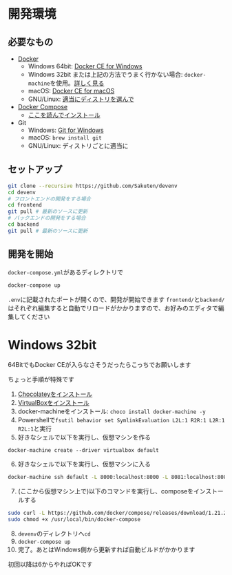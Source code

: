 # 開発環境

## 必要なもの

- [Docker](https://www.docker.com/)
   - Windows 64bit: [Docker CE for Windows](https://store.docker.com/editions/community/docker-ce-desktop-windows)
   - Windows 32bit または上記の方法でうまく行かない場合: `docker-machine`を使用。[詳しく見る](/README.md#windows-32bit)
   - macOS: [Docker CE for macOS](https://store.docker.com/editions/community/docker-ce-desktop-mac)
   - GNU/Linux: [適当にディストリを選んで](https://www.docker.com/community-edition#/download)
- [Docker Compose](https://github.com/docker/compose)
   - [ここを読んでインストール](https://docs.docker.com/compose/install/)
- Git
   - Windows: [Git for Windows](https://gitforwindows.org/)
   - macOS: `brew install git`
   - GNU/Linux: ディストリごとに適当に

## セットアップ

```bash
git clone --recursive https://github.com/Sakuten/devenv
cd devenv
# フロントエンドの開発をする場合
cd frontend
git pull # 最新のソースに更新
# バックエンドの開発をする場合
cd backend
git pull # 最新のソースに更新
```

## 開発を開始

`docker-compose.yml`があるディレクトリで

```bash
docker-compose up
```

`.env`に記載されたポートが開くので、開発が開始できます
`frontend/`と`backend/`はそれぞれ編集すると自動でリロードがかかりますので、お好みのエディタで編集してください

# Windows 32bit

64BitでもDocker CEが入らなさそうだったらこっちでお願いします

ちょっと手順が特殊です

1. [Chocolateyをインストール](https://chocolatey.org/install)
2. [VirtualBoxをインストール](https://www.virtualbox.org/wiki/Downloads)
3. docker-machineをインストール: `choco install docker-machine -y`
4. Powershellで`fsutil behavior set SymlinkEvaluation L2L:1 R2R:1 L2R:1 R2L:1`と実行
5. 好きなシェルで以下を実行し、仮想マシンを作る

```bach
docker-machine create --driver virtualbox default
```

6. 好きなシェルで以下を実行し、仮想マシンに入る

```bash
docker-machine ssh default -L 8000:localhost:8000 -L 8081:localhost:8081 -L 8888:localhost:8888
```

7. (ここから仮想マシン上で)以下のコマンドを実行し、composeをインストールする

```bash
sudo curl -L https://github.com/docker/compose/releases/download/1.21.2/docker-compose-$(uname -s)-$(uname -m) -o /usr/local/bin/docker-compose
sudo chmod +x /usr/local/bin/docker-compose
```

8. `devenv`のディレクトリへ`cd`
9. `docker-compose up`
10. 完了。あとはWindows側から更新すれば自動ビルドがかかります

初回以降は6からやればOKです
